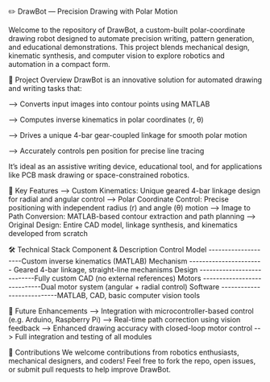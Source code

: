 ✏️ DrawBot — Precision Drawing with Polar Motion

Welcome to the repository of DrawBot, a custom-built polar-coordinate drawing robot designed to automate precision writing, pattern generation, and educational demonstrations.
This project blends mechanical design, kinematic synthesis, and computer vision to explore robotics and automation in a compact form.

🚀 Project Overview
DrawBot is an innovative solution for automated drawing and writing tasks that:

--> Converts input images into contour points using MATLAB

--> Computes inverse kinematics in polar coordinates (r, θ)

--> Drives a unique 4-bar gear-coupled linkage for smooth polar motion

--> Accurately controls pen position for precise line tracing

It’s ideal as an assistive writing device, educational tool, and for applications like PCB mask drawing or space-constrained robotics.

🧠 Key Features
--> Custom Kinematics: Unique geared 4-bar linkage design for radial and angular control
--> Polar Coordinate Control: Precise positioning with independent radius (r) and angle (θ) motion
--> Image to Path Conversion: MATLAB-based contour extraction and path planning
--> Original Design: Entire CAD model, linkage synthesis, and kinematics developed from scratch

🛠️ Technical Stack
Component & Description
Control Model	--------------------Custom inverse kinematics (MATLAB)
Mechanism	----------------------- Geared 4-bar linkage, straight-line mechanisms
Design	---------------------------Fully custom CAD (no external references)
Motors	----------------------------Dual motor system (angular + radial control)
Software	---------------------------MATLAB, CAD, basic computer vision tools

🔮 Future Enhancements
--> Integration with microcontroller-based control (e.g. Arduino, Raspberry Pi)
--> Real-time path correction using vision feedback
--> Enhanced drawing accuracy with closed-loop motor control
--> Full integration and testing of all modules

🤝 Contributions
We welcome contributions from robotics enthusiasts, mechanical designers, and coders!
Feel free to fork the repo, open issues, or submit pull requests to help improve DrawBot.

